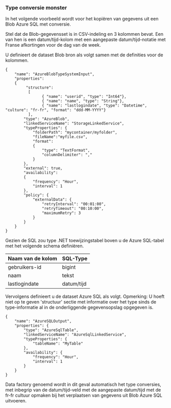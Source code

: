 ### <a name="type-conversion-sample"></a>Type conversie monster
In het volgende voorbeeld wordt voor het kopiëren van gegevens uit een Blob Azure SQL met conversie.

Stel dat de Blob-gegevensset is in CSV-indeling en 3 kolommen bevat. Een van hen is een datum/tijd-kolom met een aangepaste datum/tijd-notatie met Franse afkortingen voor de dag van de week.

U definieert de dataset Blob bron als volgt samen met de definities voor de kolommen.

    {
        "name": "AzureBlobTypeSystemInput",
        "properties":
        {
             "structure": 
              [
                    { "name": "userid", "type": "Int64"},
                    { "name": "name", "type": "String"},
                    { "name": "lastlogindate", "type": "Datetime", "culture": "fr-fr", "format": "ddd-MM-YYYY"}
              ],
            "type": "AzureBlob",
            "linkedServiceName": "StorageLinkedService",
            "typeProperties": {
                "folderPath": "mycontainer/myfolder",
                "fileName":"myfile.csv",
                "format":
                {
                    "type": "TextFormat",
                    "columnDelimiter": ","
                }
            },
            "external": true,
            "availability":
            {
                "frequency": "Hour",
                "interval": 1
            },
            "policy": {
                "externalData": {
                    "retryInterval": "00:01:00",
                    "retryTimeout": "00:10:00",
                    "maximumRetry": 3
                }
            }
        }
    }

Gezien de SQL zou type .NET toewijzingstabel boven u de Azure SQL-tabel met het volgende schema definiëren.

| Naam van de kolom | SQL-Type |
| ----------- | -------- |
| gebruikers-id | bigint |
| naam | tekst |
| lastlogindate | datum/tijd |

Vervolgens definieert u de dataset Azure SQL als volgt. Opmerking: U hoeft niet op te geven 'structuur' sectie met informatie over het type sinds de type-informatie al in de onderliggende gegevensopslag opgegeven is.

    {
        "name": "AzureSQLOutput",
        "properties": {
            "type": "AzureSqlTable",
            "linkedServiceName": "AzureSqlLinkedService",
            "typeProperties": {
                "tableName": "MyTable"
            },
            "availability": {
                "frequency": "Hour",
                "interval": 1
            }
        }
    }

Data factory genoemd wordt in dit geval automatisch het type conversies, met inbegrip van de datum/tijd-veld met de aangepaste datum/tijd met de fr-fr cultuur opmaken bij het verplaatsen van gegevens uit Blob Azure SQL uitvoeren.


